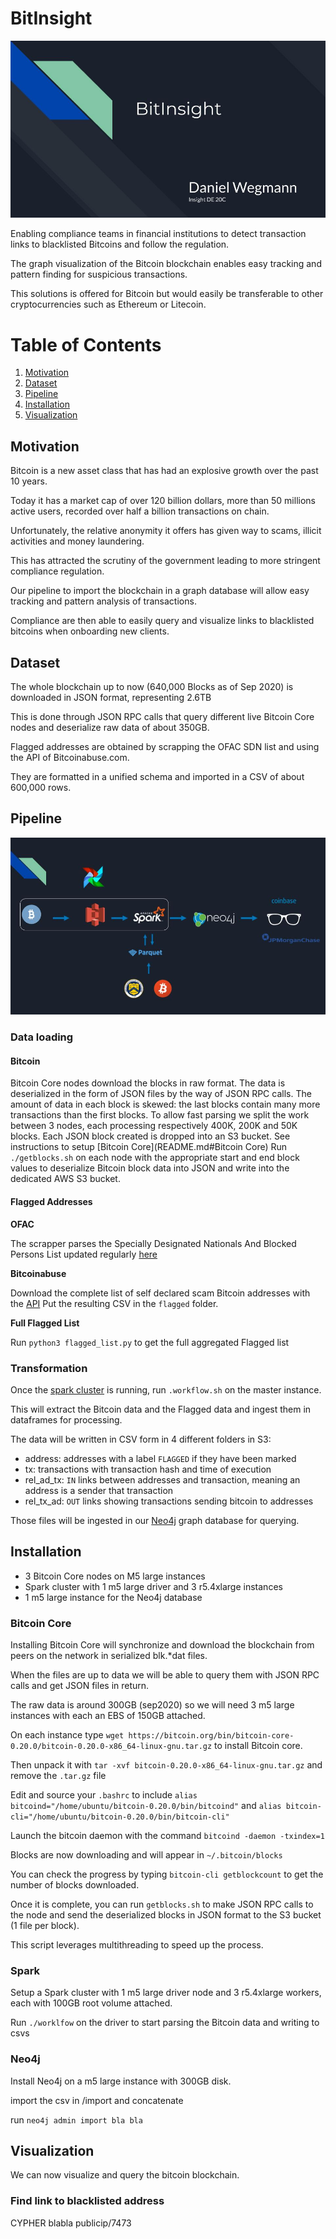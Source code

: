 # BitInsight

![Image of Cover](images/BitInsight.jpg)

Enabling compliance teams in financial institutions to detect transaction links to blacklisted Bitcoins and follow the regulation.

The graph visualization of the Bitcoin blockchain enables easy tracking and pattern finding for suspicious transactions.

This solutions is offered for Bitcoin but would easily be transferable to other cryptocurrencies such as Ethereum or Litecoin.

# Table of Contents
1. [Motivation](README.md#Motivation)
2. [Dataset](README.md#Dataset)
3. [Pipeline](README.md#Pipeline)
4. [Installation](README.md#Installation)
5. [Visualization](README.md#Web-App)

## Motivation

Bitcoin is a new asset class that has had an explosive growth over the past 10 years.

Today it has a market cap of over 120 billion dollars, more than 50 millions active users, recorded over half a billion transactions on chain.

Unfortunately, the relative anonymity it offers has given way to scams, illicit activities and money laundering.

This has attracted the scrutiny of the government leading to more stringent compliance regulation.

Our pipeline to import the blockchain in a graph database will allow easy tracking and pattern analysis of transactions.

Compliance are then able to easily query and visualize links to blacklisted bitcoins when onboarding new clients.
   

## Dataset

The whole blockchain up to now (640,000 Blocks as of Sep 2020) is downloaded in JSON format, representing 2.6TB

This is done through JSON RPC calls that query different live Bitcoin Core nodes and deserialize raw data of about 350GB.

Flagged addresses are obtained by scrapping the OFAC SDN list and using the API of Bitcoinabuse.com.

They are formatted in a unified schema and imported in a CSV of about 600,000 rows.



## Pipeline

![Image of Pipeline](images/pipeline.jpg)

### Data loading

#### Bitcoin
Bitcoin Core nodes download the blocks in raw format.
The data is deserialized in the form of JSON files by the way of JSON RPC calls.
The amount of data in each block is skewed: the last blocks contain many more transactions than the first blocks.
To allow fast parsing we split the work between 3 nodes, each processing respectively 400K, 200K and 50K blocks.
Each JSON block created is dropped into an S3 bucket.
See instructions to setup [Bitcoin Core](README.md#Bitcoin Core)
Run `./getblocks.sh` on each node with the appropriate start and end block values to deserialize Bitcoin block data into JSON and write into the dedicated AWS S3 bucket.


#### Flagged Addresses

**OFAC**

The scrapper parses the Specially Designated Nationals And Blocked Persons List updated regularly [here](https://www.treasury.gov/ofac/downloads/sdn.csv)

**Bitcoinabuse**

Download the complete list of self declared scam Bitcoin addresses with the [API](https://www.bitcoinabuse.com/api-docs)
Put the resulting CSV in the `flagged` folder.

**Full Flagged List**

Run `python3 flagged_list.py` to get the full aggregated Flagged list


### Transformation

Once the [spark cluster](README.md#Spark) is running, run `.workflow.sh`  on the master instance.

This will extract the Bitcoin data and the Flagged data and ingest them in dataframes for processing.

The data will be written in CSV form in 4 different folders in S3:
- address: addresses with a label `FLAGGED` if they have been marked
- tx: transactions with transaction hash and time of execution
- rel_ad_tx: `IN` links between addresses and transaction, meaning an address is a sender that transaction
- rel_tx_ad: `OUT` links showing transactions sending bitcoin to addresses

Those files will be ingested in our [Neo4j](README.md#Neo4j) graph database for querying.


## Installation

- 3 Bitcoin Core nodes on M5 large instances
- Spark cluster with 1 m5 large driver and 3 r5.4xlarge instances
- 1 m5 large instance for the Neo4j database


### Bitcoin Core

Installing Bitcoin Core will synchronize and download the blockchain from peers on the network in serialized blk.*dat files.

When the files are up to data we will be able to query them with JSON RPC calls and get JSON files in return.

The raw data is around 300GB (sep2020) so we will need 3 m5 large instances with each an EBS of 150GB attached.

On each instance type `wget https://bitcoin.org/bin/bitcoin-core-0.20.0/bitcoin-0.20.0-x86_64-linux-gnu.tar.gz` to install Bitcoin core.

Then unpack it with `tar -xvf bitcoin-0.20.0-x86_64-linux-gnu.tar.gz` and remove the `.tar.gz` file

Edit and source your `.bashrc` to include `alias bitcoind="/home/ubuntu/bitcoin-0.20.0/bin/bitcoind"` and `alias bitcoin-cli="/home/ubuntu/bitcoin-0.20.0/bin/bitcoin-cli"`

Launch the bitcoin daemon with the command `bitcoind -daemon -txindex=1`

Blocks are now downloading and will appear in `~/.bitcoin/blocks`

You can check the progress by typing `bitcoin-cli getblockcount` to get the number of blocks downloaded.

Once it is complete, you can run `getblocks.sh` to make JSON RPC calls to the node and send the deserialized blocks in JSON format to the S3 bucket (1 file per block).

This script leverages multithreading to speed up the process.



### Spark

Setup a Spark cluster with 1 m5 large driver node and 3 r5.4xlarge workers, each with 100GB root volume attached.

Run `./worklfow` on the driver to start parsing the Bitcoin data and writing to csvs

### Neo4j

Install Neo4j on a m5 large instance with 300GB disk.

import the csv in /import and concatenate

run `neo4j admin import bla bla`

## Visualization

We can now visualize and query the bitcoin blockchain.

### Find link to blacklisted address
CYPHER blabla
publicip/7473